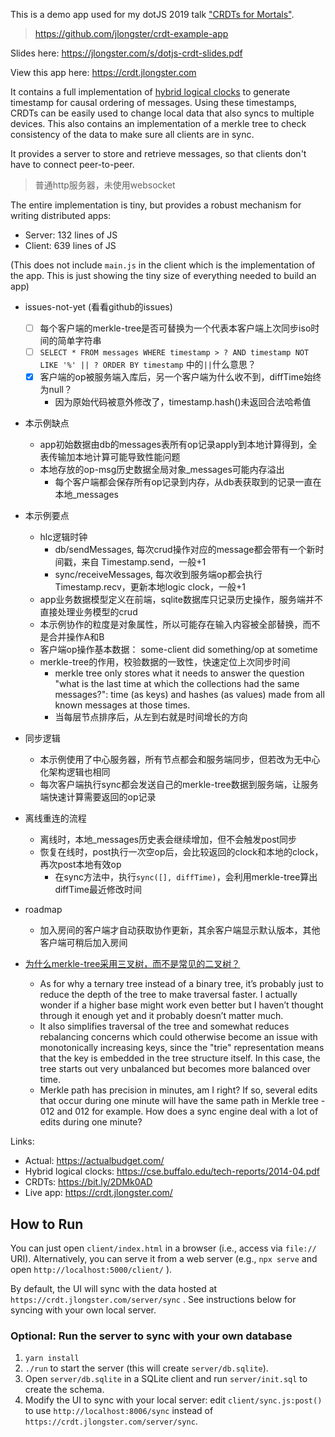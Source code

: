 This is a demo app used for my dotJS 2019 talk ["CRDTs for Mortals"](https://www.youtube.com/watch?v=DEcwa68f-jY).

> https://github.com/jlongster/crdt-example-app

Slides here: https://jlongster.com/s/dotjs-crdt-slides.pdf

View this app here: https://crdt.jlongster.com

It contains a full implementation of [hybrid logical clocks](https://cse.buffalo.edu/tech-reports/2014-04.pdf) to generate timestamp for causal ordering of messages. Using these timestamps, CRDTs can be easily used to change local data that also syncs to multiple devices. This also contains an implementation of a merkle tree to check consistency of the data to make sure all clients are in sync.

It provides a server to store and retrieve messages, so that clients don't have to connect peer-to-peer.

> 普通http服务器，未使用websocket

The entire implementation is tiny, but provides a robust mechanism for writing distributed apps:

* Server: 132 lines of JS
* Client: 639 lines of JS

(This does not include `main.js` in the client which is the implementation of the app. This is just showing the tiny size of everything needed to build an app)

- issues-not-yet (看看github的issues)
  - [ ] 每个客户端的merkle-tree是否可替换为一个代表本客户端上次同步iso时间的简单字符串
  - [ ] `SELECT * FROM messages WHERE timestamp > ? AND timestamp NOT LIKE '%' || ? ORDER BY timestamp` 中的`||`什么意思？
  - [x] 客户端的op被服务端入库后，另一个客户端为什么收不到，diffTime始终为null？
    - 因为原始代码被意外修改了，timestamp.hash()未返回合法哈希值

- 本示例缺点
  - app初始数据由db的messages表所有op记录apply到本地计算得到，全表传输加本地计算可能导致性能问题
  - 本地存放的op-msg历史数据全局对象_messages可能内存溢出
    - 每个客户端都会保存所有op记录到内存，从db表获取到的记录一直在本地_messages

- 本示例要点
  - hlc逻辑时钟
    - db/sendMessages, 每次crud操作对应的message都会带有一个新时间戳，来自 Timestamp.send，一般+1
    - sync/receiveMessages, 每次收到服务端op都会执行 Timestamp.recv，更新本地logic clock，一般+1
  - app业务数据模型定义在前端，sqlite数据库只记录历史操作，服务端并不直接处理业务模型的crud
  - 本示例协作的粒度是对象属性，所以可能存在输入内容被全部替换，而不是合并操作A和B
  - 客户端op操作基本数据： some-client did something/op at sometime
  - merkle-tree的作用，校验数据的一致性，快速定位上次同步时间
    - merkle tree only stores what it needs to answer the question "what is the last time at which the collections had the same messages?": time (as keys) and hashes (as values) made from all known messages at those times.
    - 当每层节点排序后，从左到右就是时间增长的方向

- 同步逻辑
  - 本示例使用了中心服务器，所有节点都会和服务端同步，但若改为无中心化架构逻辑也相同
  - 每次客户端执行sync都会发送自己的merkle-tree数据到服务端，让服务端快速计算需要返回的op记录

- 离线重连的流程
  - 离线时，本地_messages历史表会继续增加，但不会触发post同步
  - 恢复在线时，post执行一次空op后，会比较返回的clock和本地的clock，再次post本地有效op
    - 在sync方法中，执行`sync([], diffTime)`，会利用merkle-tree算出diffTime最近修改时间

- roadmap
  - 加入房间的客户端才自动获取协作更新，其余客户端显示默认版本，其他客户端可稍后加入房间

- [为什么merkle-tree采用三叉树，而不是常见的二叉树？](https://github.com/jlongster/crdt-example-app/issues/3#issuecomment-686301759)
  - As for why a ternary tree instead of a binary tree, it’s probably just to reduce the depth of the tree to make traversal faster. I actually wonder if a higher base might work even better but I haven’t thought through it enough yet and it probably doesn’t matter much.
  - It also simplifies traversal of the tree and somewhat reduces rebalancing concerns which could otherwise become an issue with monotonically increasing keys, since the "trie" representation means that the key is embedded in the tree structure itself. In this case, the tree starts out very unbalanced but becomes more balanced over time.
  - Merkle path has precision in minutes, am I right? If so, several edits that occur during one minute will have the same path in Merkle tree - 012 and 012 for example. How does a sync engine deal with a lot of edits during one minute?

Links:

* Actual: https://actualbudget.com/
* Hybrid logical clocks: https://cse.buffalo.edu/tech-reports/2014-04.pdf
* CRDTs: https://bit.ly/2DMk0AD
* Live app: https://crdt.jlongster.com/

## How to Run

You can just open `client/index.html` in a browser (i.e., access via `file://` URI). Alternatively, you can serve it from a web server (e.g., `npx serve` and open `http://localhost:5000/client/` ).

By default, the UI will sync with the data hosted at `https://crdt.jlongster.com/server/sync` . See instructions below for syncing with your own local server.

### Optional: Run the server to sync with your own database

1. `yarn install`
2. `./run` to start the server (this will create `server/db.sqlite`).
3. Open `server/db.sqlite` in a SQLite client and run `server/init.sql` to create the schema.
4. Modify the UI to sync with your local server: edit `client/sync.js:post()` to use `http://localhost:8006/sync` instead of `https://crdt.jlongster.com/server/sync`.
